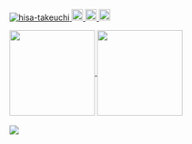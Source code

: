 <p align="left">
  <a href="https://github.com/hisa-takeuchi/hisa-takeuchi/">
    <img src="https://komarev.com/ghpvc/?username=hisa-takeuchi" alt="hisa-takeuchi" />
  </a>
<!--   <a href="http://twitter.com/hisa-takeuchi">
    <img height="20" src="https://img.shields.io/twitter/follow/hisa-takeuchi?label=Twitter&logo=twitter&style=flat" />
  </a> -->
  <a href="https://github.com/hisa-takeuchi">
    <img height="20" src="https://img.shields.io/github/followers/hisa-takeuchi?label=follow&logo=github&style=flat" />
  </a>
<!--   <a href="https://www.reddit.com/user/hisa-takeuchi">
    <img height="20" src="https://img.shields.io/reddit/user-karma/combined/hisa-takeuchi?label=Reddit&logo=reddit&style=flat" />
  </a>
  <a href="https://stackoverflow.com/users/5720201/hisa-takeuchi">
    <img height="20" src="https://img.shields.io/stackexchange/stackoverflow/r/5720201?label=StackOverflow&logo=stack-overflow&style=flat" />
  </a> -->
  <a href="http://qiita.com/hisatoo">
    <img height="20" src="https://qiita-badge.apiapi.app/s/hisatoo/posts.svg" />
  </a>
  <//qiita.com/hisatoo">
    <img height="20" src="https://qiita-badge.apiapi.app/s/hisatoo/contributions.svg" />
  </a>
</p>
<a href="https://github.com/anuraghazra/github-readme-stats">
  <img height=150 align="center" src="https://github-readme-stats.vercel.app/api?username=hisa-takeuchi&show_icons=true&theme=tokyonight&hide=stars,issues,contribs&hide_rank=false&rank_icon=github" />
</a>
<a href="https://github.com/anuraghazra/convoychat">
  <img height=150 align="center" src="https://github-readme-stats.vercel.app/api/top-langs?username=hisa-takeuchi&layout=compact&langs_count=8&card_width=320&theme=tokyonight" />
</a>
<br />
<br />
<a href="https://github.com/ryo-ma/github-profile-trophy">
  <img align="center" src="https://github-profile-trophy.vercel.app/?username=hisa-takeuchi&theme=onedark">
</a>
